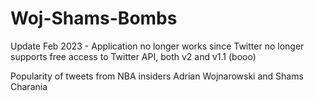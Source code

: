 # Woj-Shams-Bombs
Update Feb 2023 - Application no longer works since Twitter no longer supports free access to Twitter API, both v2 and v1.1 (booo)

Popularity of tweets from NBA insiders Adrian Wojnarowski and Shams Charania
